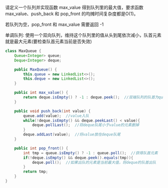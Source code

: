 请定义一个队列并实现函数 max_value 得到队列里的最大值，要求函数max_value、push_back 和 pop_front 的均摊时间复杂度都是O(1)。

若队列为空，pop_front 和 max_value 需要返回 -1


单调队列: 使用一个双向队列，维持这个队列里的值从头到尾依次减小，队首元素就是最大元素(要检查队首元素当前是否失效)
```Java
class MaxQueue {
    Queue<Integer> queue;
    Deque<Integer> deque;

    public MaxQueue() {
        this.queue = new LinkedList<>();
        this.deque = new LinkedList<>();
    }

    public int max_value() {
        return deque.isEmpty() ? -1 : deque.peek();  //双端队列的队首为queue的最大值
    }

    public void push_back(int value) {
        queue.add(value);  //value入队
        while(!deque.isEmpty() && deque.peekLast() < value){
            deque.pollLast();  //将deque队尾小于value的元素删掉
        }
        deque.addLast(value);  //将value放在deque队尾
    }

    public int pop_front() {
        int tmp = queue.isEmpty() ? -1 : queue.poll();  //获得队首元素
        if(!deque.isEmpty() && deque.peek().equals(tmp)){
            deque.poll();  //如果出队的元素是当前最大值，将deque的队首出队
        }
        return tmp;
    }
}
```